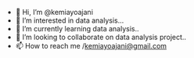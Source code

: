 - 👋 Hi, I’m @kemiayoajani
- 👀 I’m interested in data analysis...
- 🌱 I’m currently learning data analysis..
- 💞️ I’m looking to collaborate on data analysis project..
- 📫 How to reach me /kemiayoajani@gmail.com

<!---
kemiayoajani/kemiayoajani is a ✨ special ✨ repository because its `README.md` (this file) appears on your GitHub profile.
You can click the Preview link to take a look at your changes.
--->
